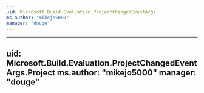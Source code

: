 ```yaml
---
uid: Microsoft.Build.Evaluation.ProjectChangedEventArgs
ms.author: "mikejo5000"
manager: "douge"
---
```


---
uid: Microsoft.Build.Evaluation.ProjectChangedEventArgs.Project
ms.author: "mikejo5000"
manager: "douge"
---
